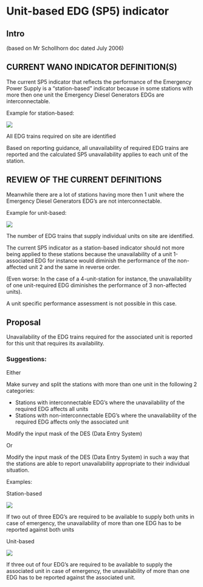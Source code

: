 # Unit-based EDG (SP5) indicator

## Intro

(based on Mr Schollhorn doc dated July 2006)

## CURRENT WANO INDICATOR DEFINITION(S)

The current SP5 indicator that reflects the performance of the Emergency Power Supply is a “station-based” indicator because in some stations with more then one unit the Emergency Diesel Generators EDGs are interconnectable.


Example for station-based:

![](../pic/sp5_01.PNG)

All EDG trains required on site are identified

Based on reporting guidance, all unavailability of required EDG trains are reported and the calculated SP5 unavailability applies to each unit of the station.


## REVIEW OF THE CURRENT DEFINITIONS

Meanwhile there are a lot of stations having more then 1 unit where the Emergency Diesel Generators EDG’s are not interconnectable.

Example for unit-based:

![](../pic/sp5_02.PNG)

The number of EDG trains that supply individual units on site are identified.

The current SP5 indicator as a station-based indicator should not more being applied to these stations because the unavailability of a unit 1-associated EDG for instance would diminish the performance of the non-affected unit 2 and the same in reverse order.

(Even worse: In the case of a 4-unit-station for instance, the unavailability of one unit-required EDG diminishes the performance of 3 non-affected units).

A unit specific performance assessment is not possible in this case.


## Proposal

Unavailability of the EDG trains required for the associated unit is reported for this unit that requires its availability.

### Suggestions: 

Either

Make survey and split the stations with more than one unit in the following 2 categories:

- Stations with interconnectable EDG’s where the unavailability of the required EDG affects all units
- Stations with non-interconnectable EDG’s where the unavailability of the required EDG affects only the associated unit

Modify the input mask of the DES (Data Entry System)

Or

Modify the input mask of the DES (Data Entry System) in such a way that the stations are able to report unavailability appropriate to their individual situation.

Examples:

Station-based

![](../pic/sp5_03.PNG)

If two out of three EDG’s are required to be available to supply both units in case of emergency, the unavailability of more than one EDG has to be reported against both units

Unit-based

![](../pic/sp5_04.PNG)

If three out of four EDG’s are required to be available to supply the associated unit in case of emergency, the unavailability of more than one EDG has to be reported against the associated unit.


